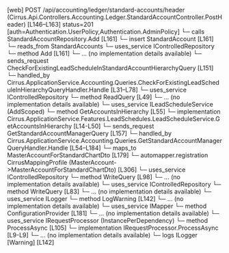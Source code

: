 [web] POST /api/accounting/ledger/standard-accounts/header  (Cirrus.Api.Controllers.Accounting.Ledger.StandardAccountController.PostHeader)  [L146–L163] status=201 [auth=Authentication.UserPolicy,Authentication.AdminPolicy]
  └─ calls StandardAccountRepository.Add [L161]
  └─ insert StandardAccount [L161]
    └─ reads_from StandardAccounts
  └─ uses_service IControlledRepository<StandardAccount>
    └─ method Add [L161]
      └─ ... (no implementation details available)
  └─ sends_request CheckForExistingLeadScheduleInStandardAccountHierarchyQuery [L151]
    └─ handled_by Cirrus.ApplicationService.Accounting.Queries.CheckForExistingLeadScheduleInHierarchyQueryHandler.Handle [L31–L78]
      └─ uses_service IControlledRepository<StandardAccount>
        └─ method ReadQuery [L49]
          └─ ... (no implementation details available)
      └─ uses_service ILeadScheduleService (AddScoped)
        └─ method GetAccountsInHierarchy [L55]
          └─ implementation Cirrus.ApplicationService.Features.LeadSchedules.LeadScheduleService.GetAccountsInHierarchy [L14-L50]
  └─ sends_request GetStandardAccountManagerQuery [L157]
    └─ handled_by Cirrus.ApplicationService.Accounting.Queries.GetStandardAccountManagerQueryHandler.Handle [L54–L184]
      └─ maps_to MasterAccountForStandardChartDto [L179]
        └─ automapper.registration CirrusMappingProfile (MasterAccount->MasterAccountForStandardChartDto) [L306]
      └─ uses_service IControlledRepository<MasterAccount>
        └─ method WriteQuery [L98]
          └─ ... (no implementation details available)
      └─ uses_service IControlledRepository<StandardAccount>
        └─ method WriteQuery [L83]
          └─ ... (no implementation details available)
      └─ uses_service ILogger
        └─ method LogWarning [L142]
          └─ ... (no implementation details available)
      └─ uses_service IMapper
        └─ method ConfigurationProvider [L181]
          └─ ... (no implementation details available)
      └─ uses_service IRequestProcessor (InstancePerDependency)
        └─ method ProcessAsync [L105]
          └─ implementation IRequestProcessor.ProcessAsync [L9-L9]
          └─ ... (no implementation details available)
      └─ logs ILogger [Warning] [L142]

